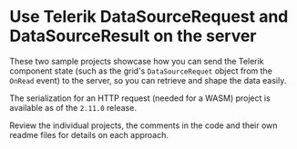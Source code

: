 # Use Telerik DataSourceRequest and DataSourceResult on the server

These two sample projects showcase how you can send the Telerik component state (such as the grid's `DataSourceRequet` object from the `OnRead` event) to the server, so you can retrieve and shape the data easily.

The serialization for an HTTP request (needed for a WASM) project is available as of the `2.11.0` release.

Review the individual projects, the comments in the code and their own readme files for details on each approach.